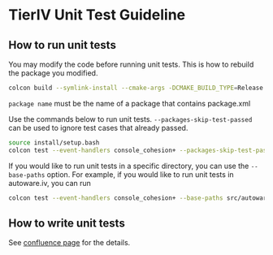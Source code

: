# TierIV Unit Test Guideline

## How to run unit tests

You may modify the code before running unit tests. This is how to rebuild the package you modified.

```sh
colcon build --symlink-install --cmake-args -DCMAKE_BUILD_TYPE=Release --packages-up-to <package name>
```

`package name` must be the name of a package that contains package.xml

Use the commands below to run unit tests. `--packages-skip-test-passed` can be used to ignore test cases that already passed.

```sh
source install/setup.bash
colcon test --event-handlers console_cohesion+ --packages-skip-test-passed
```

If you would like to run unit tests in a specific directory, you can use the `--base-paths` option. For example, if you would like to run unit tests in autoware.iv, you can run

```sh
colcon test --event-handlers console_cohesion+ --base-paths src/autoware/autoware.iv --packages-skip-test-passed
```

## How to write unit tests

See [confluence page](https://tier4.atlassian.net/wiki/spaces/AIP/pages/1400045921/T4) for the details.
